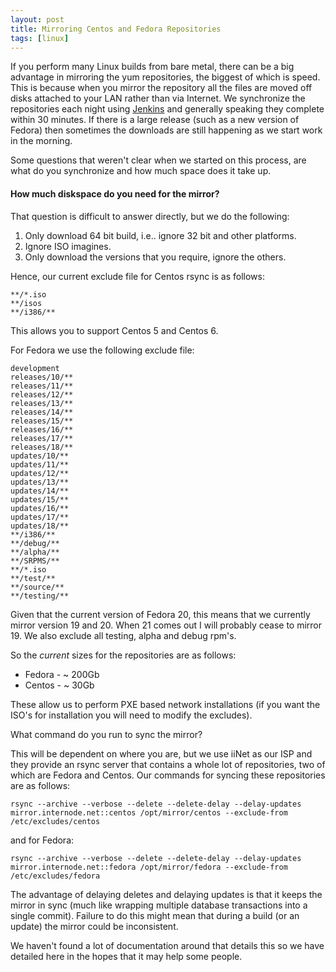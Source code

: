 ```yaml
---
layout: post
title: Mirroring Centos and Fedora Repositories
tags: [linux]
---
```

If you perform many Linux builds from bare metal, there can be a big advantage in mirroring the yum repositories, the biggest of which is speed.
This is because when you mirror the repository all the files are moved off disks attached to your LAN rather than via Internet.
We synchronize the repositories each night using [Jenkins](http://jenkins-ci.org/) and generally speaking they complete within 30 minutes.
If there is a large release (such as a new version of Fedora) then sometimes the downloads are still happening as we start work in the morning.

Some questions that weren't clear when we started on this process, are what do you synchronize and how much space does it take up.

#### How much diskspace do you need for the mirror?
That question is difficult to answer directly, but we do the following:
1. Only download 64 bit build, i.e.. ignore 32 bit and other platforms.
1. Ignore ISO imagines.
1. Only download the versions that you require, ignore the others.

Hence, our current exclude file for Centos rsync is as follows:

    **/*.iso
    **/isos
    **/i386/**
   
This allows you to support Centos 5 and Centos 6.

For Fedora we use the following exclude file:

    development
    releases/10/**
    releases/11/**
    releases/12/**
    releases/13/**
    releases/14/**
    releases/15/**
    releases/16/**
    releases/17/**
    releases/18/**
    updates/10/**
    updates/11/**
    updates/12/**
    updates/13/**
    updates/14/**
    updates/15/**
    updates/16/**
    updates/17/**
    updates/18/**
    **/i386/**
    **/debug/**
    **/alpha/**
    **/SRPMS/**
    **/*.iso
    **/test/**
    **/source/**
    **/testing/**

Given that the current version of Fedora 20, this means that we currently mirror version 19 and 20.  When 21 comes out I will probably cease to mirror 19.
We also exclude all testing, alpha and debug rpm's.

So the *current* sizes for the repositories are as follows:
* Fedora - ~ 200Gb
* Centos - ~ 30Gb

These allow us to perform PXE based network installations (if you want the ISO's for installation you will need to modify the excludes).

What command do you run to sync the mirror?

This will be dependent on where you are, but we use iiNet as our ISP and they provide an rsync server that contains a whole lot of repositories,
two of which are Fedora and Centos.  Our commands for syncing these repositories are as follows:

    rsync --archive --verbose --delete --delete-delay --delay-updates mirror.internode.net::centos /opt/mirror/centos --exclude-from /etc/excludes/centos
    
and for Fedora:

    rsync --archive --verbose --delete --delete-delay --delay-updates  mirror.internode.net::fedora /opt/mirror/fedora --exclude-from /etc/excludes/fedora
    
The advantage of delaying deletes and delaying updates is that it keeps the mirror in sync (much like wrapping multiple database transactions into a 
single commit).  Failure to do this might mean that during a build (or an update) the mirror could be inconsistent.

We haven't found a lot of documentation around that details this so we have detailed here in the hopes that it may help some people.

